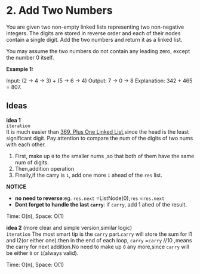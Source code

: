 # 2. Add Two Numbers 

You are given two non-empty linked lists representing two non-negative integers. The digits are stored in reverse order and each of their nodes contain a single digit. Add the two numbers and return it as a linked list.

You may assume the two numbers do not contain any leading zero, except the number 0 itself.  

**Example 1:**    

Input: (2 -> 4 -> 3) + (5 -> 6 -> 4)
Output: 7 -> 0 -> 8
Explanation: 342 + 465 = 807.  

## Ideas  
**idea 1**   
`iteration`  
It is much easier than [369. Plus One Linked List](https://github.com/JingRachaelZhu/CrackLeetcode/tree/JingRachaelZhu-patch-1/LinkedList/369.%20%20Plus%20One%20Linked%20List),since the head is the least significant digit. Pay attention to compare the num of the digits of two nums with each other. 
1. First, make up `0` to the smaller nums ,so that both of them have the same num of digits.   
2. Then,addition operation
3. Finally,if the carry is `1`, add one more `1` ahead of the `res` list.   

**NOTICE**    
* **no need to reverse**:eg. `res.next` =ListNode(0),`res` =`res.next`
* **Dont forget to handle the last `carry`**: if `carry`, add 1 ahed of the result.       

Time: O(n), Space: O(1)      

**idea 2** (more clear and simple version,similar logic)  
`iteration`
The most smart tip is the `carry` part.`carry` will store the sum for l1 and l2(or either one).then in the end of each loop, `carry` =`carry` //10 ,means the carry for next addition.No need to make up `0` any more,since `carry` will be either `0` or `1`(always valid).  

Time: O(n), Space: O(1) 
